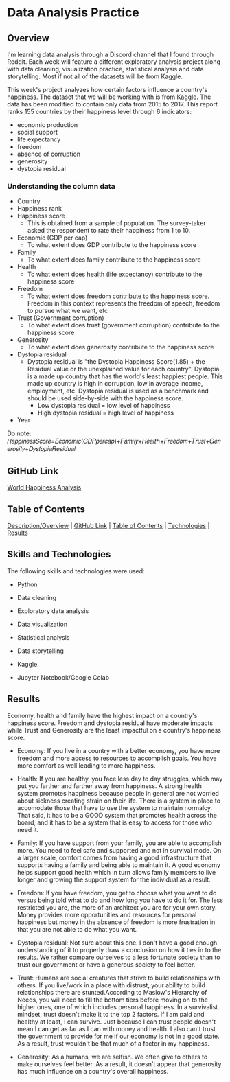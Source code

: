 # Data Analysis Practice 

## Overview

I'm learning data analysis through a Discord channel that I found through Reddit. Each week will feature a different exploratory analysis project along with data cleaning, visualization practice, statistical analysis and data storytelling. Most if not all of the datasets will be from Kaggle.

This week's project analyzes how certain factors influence a country's happiness. The dataset that we will be working with is from Kaggle. The data has been modified to contain only data from 2015 to 2017. This report ranks 155 countries by their happiness level through 6 indicators:

* economic production
* social support
* life expectancy
* freedom
* absence of corruption
* generosity
* dystopia residual

### Understanding the column data

* Country
* Happiness rank
* Happiness score
   - This is obtained from a sample of population. The survey-taker asked the respondent to rate their happiness from 1 to 10.
* Economic (GDP per cap)
   - To what extent does GDP contribute to the happiness score
* Family
   - To what extent does family contribute to the happiness score
* Health
   - To what extent does health (life expectancy) contribute to the happiness score
* Freedom
   - To what extent does freedom contribute to the happiness score. Freedom in this context represents the freedom of speech, freedom to pursue what we want, etc
* Trust (Government corruption)
   - To what extent does trust (government corruption) contribute to the happiness score
* Generosity
   - To what extent does generosity contribute to the happiness score
* Dystopia residual
   - Dystopia residual is "the Dystopia Happiness Score(1.85) + the Residual value or the unexplained value for each country". Dystopia is a made up country that has the world's least happiest people. This made up country is high in corruption, low in average income, employment, etc. Dystopia residual is used as a benchmark and should be used side-by-side with the happiness score.
     * Low dystopia residual = low level of happiness
     * High dystopia residual = high level of happiness
* Year

Do note:
𝐻𝑎𝑝𝑝𝑖𝑛𝑒𝑠𝑠𝑆𝑐𝑜𝑟𝑒=𝐸𝑐𝑜𝑛𝑜𝑚𝑖𝑐(𝐺𝐷𝑃𝑝𝑒𝑟𝑐𝑎𝑝)+𝐹𝑎𝑚𝑖𝑙𝑦+𝐻𝑒𝑎𝑙𝑡ℎ+𝐹𝑟𝑒𝑒𝑑𝑜𝑚+𝑇𝑟𝑢𝑠𝑡+𝐺𝑒𝑛𝑒𝑟𝑜𝑠𝑖𝑡𝑦+𝐷𝑦𝑠𝑡𝑜𝑝𝑖𝑎𝑅𝑒𝑠𝑖𝑑𝑢𝑎𝑙


## GitHub Link
[World Happiness Analysis](https://github.com/dangconnie/World-Happiness-data-analysis)


## Table of Contents

[Description/Overview](#overview) | [GitHub Link](#github-link) | [Table of Contents](#table-of-contents) | [Technologies](#skills-and-technologies) | [Results](#Results)


## Skills and Technologies
The following skills and technologies were used:

   * Python
   
   * Data cleaning
   
   * Exploratory data analysis
   
   * Data visualization
   
   * Statistical analysis
   
   * Data storytelling
   
   * Kaggle
   
   * Jupyter Notebook/Google Colab
   

## Results
Economy, health and family have the highest impact on a country's happiness score. Freedom and dystopia residual have moderate impacts while Trust and Generosity are the least impactful on a country's happiness score. 

*   Economy: If you live in a country with a better economy, you have more freedom and more access to resources to accomplish goals. You have more comfort as well leading to more happiness. 

*   Health: If you are healthy, you face less day to day struggles, which may put you farther and farther away from happiness. A strong health system promotes happiness because people in general are not worried about sickness creating strain on their life. There is a system in place to accomodate those that have to use the system to maintain normalcy. That said, it has to be a GOOD system that promotes health across the board, and it has to be a system that is easy to access for those who need it.

*   Family: If you have support from your family, you are able to accomplish more. You need to feel safe and supported and not in survival mode. On a larger scale, comfort comes from having a good infrastructure that supports having a family and being able to maintain it. A good economy helps support good health which in turn allows family members to live longer and growing the support system for the individual as a result.

*   Freedom: If you have freedom, you get to choose what you want to do versus being told what to do and how long you have to do it for. The less restricted you are, the more of an architect you are for your own story. Money provides more opportunities and resources for personal happiness but money in the absence of freedom is more frustration in that you are not able to do what you want.

*   Dystopia residual: Not sure about this one. I don't have a good enough understanding of it to properly draw a conclusion on how it ties in to the results. We rather compare ourselves to a less fortunate society than to trust our government or have a generous society to feel better.

*   Trust: Humans are social creatures that strive to build relationships with others. If you live/work in a place with distrust, your ability to build relationships there are stunted.According to Maslow's Hierarchy of Needs, you will need to fill the bottom tiers before moving on to the higher ones, one of which includes personal happiness. In a survivalist mindset, trust doesn't make it to the top 2 factors. If I am paid and healthy at least, I can survive. Just because I can trust people doesn't mean I can get as far as I can with money and health. I also can't trust the government to provide for me if our economy is not in a good state. As a result, trust wouldn't be that much of a factor in my happiness.

*   Generosity: As a humans, we are selfish. We often give to others to make ourselves feel better. As a result, it doesn't appear that generosity has much influence on a country's overall happiness. 
